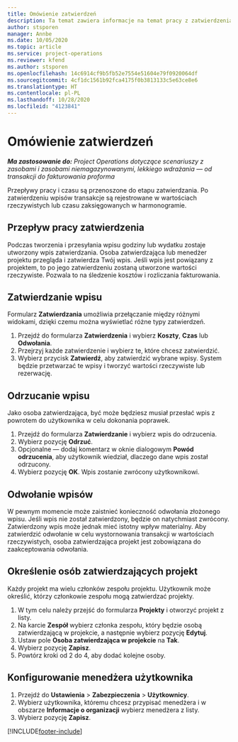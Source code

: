 ```yaml
---
title: Omówienie zatwierdzeń
description: Ta temat zawiera informacje na temat pracy z zatwierdzeniami w Project Operations.
author: stsporen
manager: Annbe
ms.date: 10/05/2020
ms.topic: article
ms.service: project-operations
ms.reviewer: kfend
ms.author: stsporen
ms.openlocfilehash: 14c6914cf9b5fb52e7554e51604e79f0920064df
ms.sourcegitcommit: 4cf1dc1561b92fca4175f0b3813133c5e63ce8e6
ms.translationtype: HT
ms.contentlocale: pl-PL
ms.lasthandoff: 10/28/2020
ms.locfileid: "4123841"
---
```

# <a name="approvals-overview"></a>Omówienie zatwierdzeń

_**Ma zastosowanie do:** Project Operations dotyczące scenariuszy z zasobami i zasobami niemagazynowanymi, lekkiego wdrażania — od transakcji do fakturowania proforma_

Przepływy pracy i czasu są przenoszone do etapu zatwierdzania. Po zatwierdzeniu wpisów transakcje są rejestrowane w wartościach rzeczywistych lub czasu zaksięgowanych w harmonogramie.

## <a name="approvals-workflow"></a>Przepływ pracy zatwierdzenia
Podczas tworzenia i przesyłania wpisu godziny lub wydatku zostaje utworzony wpis zatwierdzania. Osoba zatwierdzająca lub menedżer projektu przegląda i zatwierdza Twój wpis. Jeśli wpis jest powiązany z projektem, to po jego zatwierdzeniu zostaną utworzone wartości rzeczywiste. Pozwala to na śledzenie kosztów i rozliczania fakturowania. 

## <a name="approve-an-entry"></a>Zatwierdzanie wpisu
Formularz **Zatwierdzania** umożliwia przełączanie między różnymi widokami, dzięki czemu można wyświetlać różne typy zatwierdzeń.
  
1. Przejdź do formularza **Zatwierdzenia** i wybierz **Koszty**, **Czas** lub **Odwołania**.
2. Przejrzyj każde zatwierdzenie i wybierz te, które chcesz zatwierdzić.
3. Wybierz przycisk **Zatwierdź**, aby zatwierdzić wybrane wpisy.
System będzie przetwarzać te wpisy i tworzyć wartości rzeczywiste lub rezerwację.

## <a name="reject-an-entry"></a>Odrzucanie wpisu
Jako osoba zatwierdzająca, być może będziesz musiał przesłać wpis z powrotem do użytkownika w celu dokonania poprawek.
  
1. Przejdź do formularza **Zatwierdzanie** i wybierz wpis do odrzucenia. 
2. Wybierz pozycję **Odrzuć**.
3. Opcjonalne — dodaj komentarz w oknie dialogowym **Powód odrzucenia**, aby użytkownik wiedział, dlaczego dane wpis został odrzucony.
4. Wybierz pozycję **OK**. Wpis zostanie zwrócony użytkownikowi.
  
## <a name="recall-entries"></a>Odwołanie wpisów
W pewnym momencie może zaistnieć konieczność odwołania złożonego wpisu. Jeśli wpis nie został zatwierdzony, będzie on natychmiast zwrócony. Zatwierdzony wpis może jednak mieć istotny wpływ materialny. Aby zatwierdzić odwołanie w celu wystornowania transakcji w wartościach rzeczywistych, osoba zatwierdzająca projekt jest zobowiązana do zaakceptowania odwołania.

## <a name="specify-project-approvers"></a>Określenie osób zatwierdzających projekt
Każdy projekt ma wielu członków zespołu projektu. Użytkownik może określić, którzy członkowie zespołu mogą zatwierdzać projekty.

1. W tym celu należy przejść do formularza **Projekty** i otworzyć projekt z listy.
2. Na karcie **Zespół** wybierz członka zespołu, który będzie osobą zatwierdzającą w projekcie, a następnie wybierz pozycję **Edytuj**.
3. Ustaw pole **Osoba zatwierdzająca w projekcie** na **Tak**.
4. Wybierz pozycję **Zapisz**.
5. Powtórz kroki od 2 do 4, aby dodać kolejne osoby.

## <a name="configure-the-users-manager"></a>Konfigurowanie menedżera użytkownika

1. Przejdź do **Ustawienia** > **Zabezpieczenia** > **Użytkownicy**.
2. Wybierz użytkownika, któremu chcesz przypisać menedżera i w obszarze **Informacje o organizacji** wybierz menedżera z listy. 
3. Wybierz pozycję **Zapisz**.




[!INCLUDE[footer-include](../includes/footer-banner.md)]